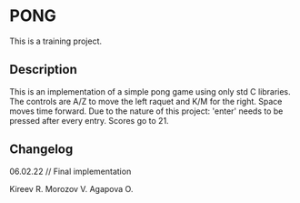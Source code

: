 # PONG
This is a training project.
## Description

This is an implementation of a simple pong game using only std C libraries.
The controls are A/Z to move the left raquet and K/M for the right.
Space moves time forward.
Due to the nature of this project: 'enter' needs to be pressed after every entry.
Scores go to 21.

## Changelog

06.02.22 // Final implementation

Kireev R.
Morozov V.
Agapova O.

